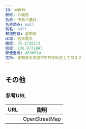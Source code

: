 ```yaml
---
ID: mNRfK
総称: 八幡宮
名称: 中島八幡社
名称読み: null
別名: null
都道府県: 愛知県
区域: 名古屋市
緯度: 35.1728113
経度: 136.8731843
郵便番号: 4530014
住所: 愛知県名古屋市中村区則武１丁目３２
---
```


## その他

### 参考URL

| URL | 説明          |
| --- | ------------- |
|     | OpenStreetMap |
